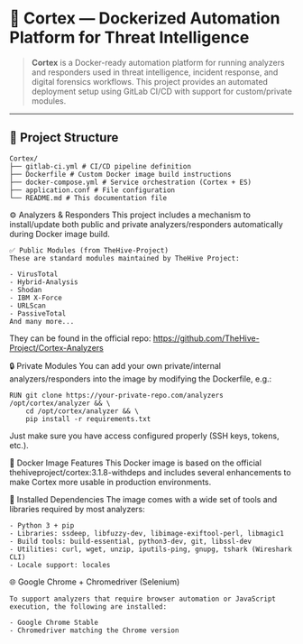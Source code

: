 # 🧠 Cortex — Dockerized Automation Platform for Threat Intelligence

> **Cortex** is a Docker-ready automation platform for running analyzers and responders used in threat intelligence, incident response, and digital forensics workflows. This project provides an automated deployment setup using GitLab CI/CD with support for custom/private modules.


---

## 📁 Project Structure

```
Cortex/
├── gitlab-ci.yml # CI/CD pipeline definition
├── Dockerfile # Custom Docker image build instructions
├── docker-compose.yml # Service orchestration (Cortex + ES)
├── application.conf # File configuration
└── README.md # This documentation file
```

⚙️ Analyzers & Responders
This project includes a mechanism to install/update both public and private analyzers/responders automatically during Docker image build.

```
✅ Public Modules (from TheHive-Project)
These are standard modules maintained by TheHive Project:

- VirusTotal
- Hybrid-Analysis
- Shodan
- IBM X-Force
- URLScan
- PassiveTotal
And many more...
```
They can be found in the official repo:
https://github.com/TheHive-Project/Cortex-Analyzers

🔒 Private Modules
You can add your own private/internal analyzers/responders into the image by modifying the Dockerfile, e.g.:

```
RUN git clone https://your-private-repo.com/analyzers  /opt/cortex/analyzer && \
    cd /opt/cortex/analyzer && \
    pip install -r requirements.txt
```

Just make sure you have access configured properly (SSH keys, tokens, etc.).


🐳 Docker Image Features
This Docker image is based on the official thehiveproject/cortex:3.1.8-withdeps and includes several enhancements to make Cortex more usable in production environments.

🔧 Installed Dependencies
The image comes with a wide set of tools and libraries required by most analyzers:

```
- Python 3 + pip
- Libraries: ssdeep, libfuzzy-dev, libimage-exiftool-perl, libmagic1
- Build tools: build-essential, python3-dev, git, libssl-dev
- Utilities: curl, wget, unzip, iputils-ping, gnupg, tshark (Wireshark CLI)
- Locale support: locales
```
🌐 Google Chrome + Chromedriver (Selenium)
```
To support analyzers that require browser automation or JavaScript execution, the following are installed:

- Google Chrome Stable
- Chromedriver matching the Chrome version
```
